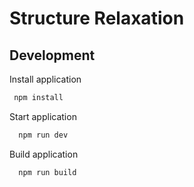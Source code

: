 # Structure Relaxation

## Development

Install application

```bash
 npm install
```

Start application

```bash
  npm run dev
```

Build application

```bash
  npm run build
```
